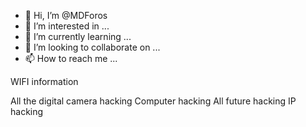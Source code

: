 - 👋 Hi, I’m @MDForos
- 👀 I’m interested in ...
- 🌱 I’m currently learning ...
- 💞️ I’m looking to collaborate on ...
- 📫 How to reach me ...

<!---
MDForos/MDForos is a ✨ special ✨ repository because its `README.md` (this file) appears on your GitHub profile.
You can click the Preview link to take a look at your changes.
--->WIFI information
All the digital camera hacking
Computer hacking
All future hacking IP hacking


